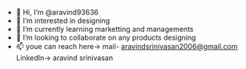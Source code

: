 - 👋 Hi, I’m @aravind93636
- 👀 I’m interested in designing
- 🌱 I’m currently learning marketting and managements
- 💞️ I’m looking to collaborate on any products designing
- 📫 youe can reach here-> mail- aravindsrinivasan2006@gmail.com
                           LinkedIn-> aravind srinivasan

<!---
aravind93636/aravind93636 is a ✨ special ✨ repository because its `README.md` (this file) appears on your GitHub profile.
You can click the Preview link to take a look at your changes.
--->
